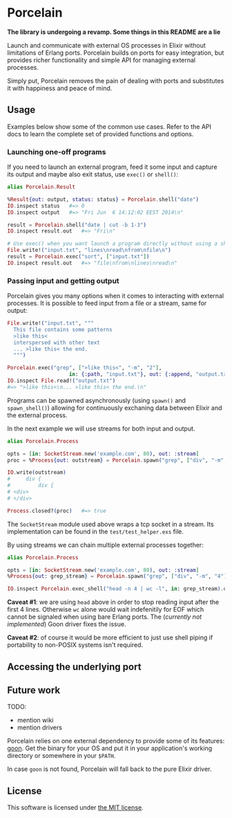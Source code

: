 Porcelain
=========

**The library is undergoing a revamp. Some things in this README are a lie**

Launch and communicate with external OS processes in Elixir without limitations
of Erlang ports. Porcelain builds on ports for easy integration, but provides
richer functionality and simple API for managing external processes.

Simply put, Porcelain removes the pain of dealing with ports and substitutes it
with happiness and peace of mind.


## Usage

Examples below show some of the common use cases. Refer to the API docs to
learn the complete set of provided functions and options.


### Launching one-off programs

If you need to launch an external program, feed it some input and capture its output and maybe also exit status, use `exec()` or `shell()`:

```elixir
alias Porcelain.Result

%Result{out: output, status: status} = Porcelain.shell("date")
IO.inspect status   #=> 0
IO.inspect output   #=> "Fri Jun  6 14:12:02 EEST 2014\n"

result = Porcelain.shell("date | cut -b 1-3")
IO.inspect result.out   #=> "Fri\n"

# Use exec() when you want launch a program directly without using a shell
File.write!("input.txt", "lines\nread\nfrom\nfile\n")
result = Porcelain.exec("sort", ["input.txt"])
IO.inspect result.out   #=> "file\nfrom\nlines\nread\n"
```


### Passing input and getting output

Porcelain gives you many options when it comes to interacting with external
processes. It is possible to feed input from a file or a stream, same for
output:

```elixir
File.write!("input.txt", """
  This file contains some patterns
  >like this<
  interspersed with other text
  ... >like this< the end.
  """)

Porcelain.exec("grep", [">like this<", "-m", "2"],
                    in: {:path, "input.txt"}, out: {:append, "output.txt"})
IO.inspect File.read!("output.txt")
#=> ">like this<\n... >like this< the end.\n"
```

Programs can be spawned asynchronously (using `spawn()` and `spawn_shell()`)
allowing for continuously exchaning data between Elixir and the external
process.

In the next example we will use streams for both input and output.

```elixir
alias Porcelain.Process

opts = [in: SocketStream.new('example.com', 80), out: :stream]
proc = %Process{out: outstream} = Porcelain.spawn("grep", ["div", "-m", "4"], opts)

IO.write(outstream)
#     div {
#         div {
# <div>
# </div>

Process.closed?(proc)   #=> true
```

The `SocketStream` module used above wraps a tcp socket in a stream. Its
implementation can be found in the `test/test_helper.exs` file.

By using streams we can chain multiple external processes together:

```elixir
alias Porcelain.Process

opts = [in: SocketStream.new('example.com', 80), out: :stream]
%Process{out: grep_stream} = Porcelain.spawn("grep", ["div", "-m", "4"], opts)

IO.inspect Porcelain.exec_shell("head -n 4 | wc -l", in: grep_stream).out
```

**Caveat #1**: we are using `head` above in order to stop reading input after
the first 4 lines. Otherwise `wc` alone would wait indefenitily for EOF which
cannot be signaled when using bare Erlang ports. The (_currently not
implemented_) Goon driver fixes the issue.

**Caveat #2**: of course it would be more efficient to just use shell piping if
portability to non-POSIX systems isn't required.


## Accessing the underlying port


## Future work

TODO:
* mention wiki
* mention drivers

Porcelain relies on one external dependency to provide some of its features:
[goon](https://github.com/alco/goon). Get the binary for your OS and put it in
your application's working directory or somewhere in your `$PATH`.

In case `goon` is not found, Porcelain will fall back to the pure Elixir driver.


## License

This software is licensed under [the MIT license](LICENSE).
